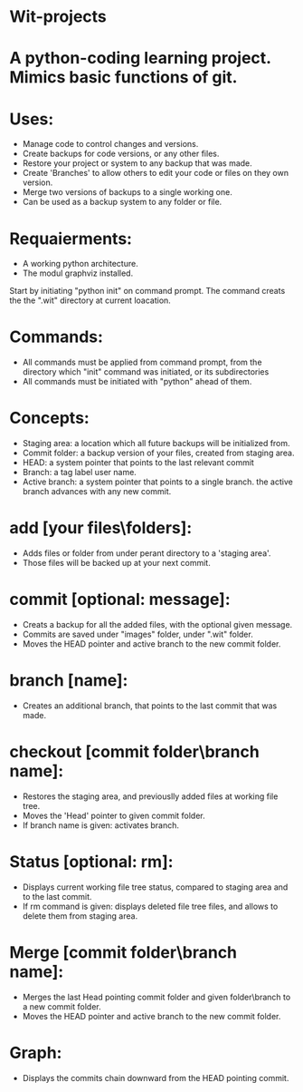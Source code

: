 # Wit-projects
# A python-coding learning project. Mimics basic functions of git.

# Uses:
* Manage code to control changes and versions.
* Create backups for code versions, or any other files.
* Restore your project or system to any backup that was made.
* Create 'Branches' to allow others to edit your code or files on they own version.
* Merge  two versions of backups to a single working one.
* Can be used as a backup system to any folder or file.

# Requaierments:
* A working python architecture.
* The modul graphviz installed. 

Start by initiating "python init" on command prompt.
The command creats the the ".wit" directory at current loacation.

# Commands:
* All commands must be applied from command prompt, from the directory which "init" command was initiated, or its subdirectories
* All commands must be initiated with "python" ahead of them.

# Concepts:
* Staging area: a location which all future backups will be initialized from.
* Commit folder: a backup version of your files, created from staging area.
* HEAD: a system pointer that points to the last relevant commit
* Branch: a tag label user name.
* Active branch: a system pointer that points to a single branch. the active branch advances with any new commit. 

# add [your files\folders]:
* Adds files or folder from under perant directory to a 'staging area'.
* Those files will be backed up at your next commit.

# commit [optional: message]:
* Creats a backup for all the added files, with the optional given message.
* Commits are saved under "images" folder, under ".wit" folder.
* Moves the HEAD pointer and active branch to the new commit folder.

# branch [name]:
* Creates an additional branch, that points to the last commit that was made.

# checkout [commit folder\branch name]:
* Restores the staging area, and previouslly added files at working file tree.
* Moves the 'Head' pointer to given commit folder.
* If branch name is given: activates branch.

# Status [optional: rm]:
* Displays current working file tree status, compared to staging area and to the last commit.
* If rm command is given: displays deleted file tree files, and allows to delete them from staging area.

# Merge [commit folder\branch name]:
* Merges the last Head pointing commit folder and given folder\branch to a new commit folder.
* Moves the HEAD pointer and active branch to the new commit folder. 

# Graph:
* Displays the commits chain downward from the HEAD pointing commit.
